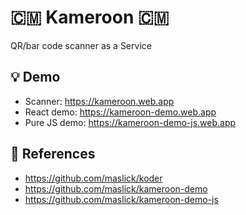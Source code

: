 # 🇨🇲 Kameroon 🇨🇲
QR/bar code scanner as a Service


## :bulb: Demo
* Scanner: https://kameroon.web.app
* React demo: https://kameroon-demo.web.app
* Pure JS demo: https://kameroon-demo-js.web.app

## 🔭 References
* https://github.com/maslick/koder
* https://github.com/maslick/kameroon-demo
* https://github.com/maslick/kameroon-demo-js

